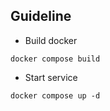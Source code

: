 ## Guideline
- Build docker
```
docker compose build
```
- Start service
```
docker compose up -d
```